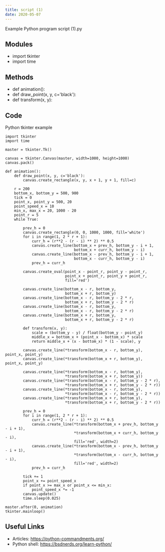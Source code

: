 ```yaml
---
title: script (1)
date: 2020-05-07
---
```

Example Python program script (1).py

## Modules

* import tkinter
* import time

## Methods

* def animation():
* def draw_point(x, y, c='black'):
* def transform(x, y):

## Code

Python tkinter example

    import tkinter
    import time
    
    master = tkinter.Tk()
    
    canvas = tkinter.Canvas(master, width=1000, height=1000)
    canvas.pack()
    
    def animation():
        def draw_point(x, y, c='black'):
            canvas.create_rectangle(x, y, x + 1, y + 1, fill=c)
    
        r = 200
        bottom_x, bottom_y = 500, 900
        tick = 0
        point_x, point_y = 500, 20
        point_speed_x = 10
        min_x, max_x = 20, 1000 - 20
        point_r = 5
        while True:
    
            prev_h = 0
            canvas.create_rectangle(0, 0, 1000, 1000, fill='white')
            for i in range(1, 2 * r + 1):
                curr_h = (r**2 - (r - i) ** 2) ** 0.5
                canvas.create_line(bottom_x + prev_h, bottom_y - i + 1,
                                   bottom_x + curr_h, bottom_y - i)
                canvas.create_line(bottom_x - prev_h, bottom_y - i + 1,
                                   bottom_x - curr_h, bottom_y - i)
                prev_h = curr_h
    
            canvas.create_oval(point_x - point_r, point_y - point_r,
                               point_x + point_r, point_y + point_r,
                               fill='red')
    
            canvas.create_line(bottom_x - r, bottom_y,
                               bottom_x + r, bottom_y)
            canvas.create_line(bottom_x - r, bottom_y - 2 * r,
                               bottom_x + r, bottom_y - 2 * r)
            canvas.create_line(bottom_x - r, bottom_y,
                               bottom_x - r, bottom_y - 2 * r)
            canvas.create_line(bottom_x + r, bottom_y,
                               bottom_x + r, bottom_y - 2 * r)
    
            def transform(x, y):
                scale = (bottom_y - y) / float(bottom_y - point_y)
                middle_x = bottom_x + (point_x - bottom_x) * scale
                return middle_x + (x - bottom_x) * (1 - scale), y
    
            canvas.create_line(*transform(bottom_x - r, bottom_y), point_x, point_y)
            canvas.create_line(*transform(bottom_x + r, bottom_y), point_x, point_y)
    
            canvas.create_line(*transform(bottom_x - r, bottom_y),
                               *transform(bottom_x + r, bottom_y))
            canvas.create_line(*transform(bottom_x - r, bottom_y - 2 * r),
                               *transform(bottom_x + r, bottom_y - 2 * r))
            canvas.create_line(*transform(bottom_x - r, bottom_y),
                               *transform(bottom_x - r, bottom_y - 2 * r))
            canvas.create_line(*transform(bottom_x + r, bottom_y),
                               *transform(bottom_x + r, bottom_y - 2 * r))
    
            prev_h = 0
            for i in range(1, 2 * r + 1):
                curr_h = (r**2 - (r - i) ** 2) ** 0.5
                canvas.create_line(*transform(bottom_x + prev_h, bottom_y - i + 1),
                                   *transform(bottom_x + curr_h, bottom_y - i),
                                   fill='red', width=2)
                canvas.create_line(*transform(bottom_x - prev_h, bottom_y - i + 1),
                                   *transform(bottom_x - curr_h, bottom_y - i),
                                   fill='red', width=2)
                prev_h = curr_h
    
            tick += 1
            point_x += point_speed_x
            if point_x >= max_x or point_x <= min_x:
                point_speed_x *= -1
            canvas.update()
            time.sleep(0.025)
    
    master.after(0, animation)
    tkinter.mainloop()

## Useful Links

- Articles: https://python-commandments.org/
- Python shell: https://bsdnerds.org/learn-python/
